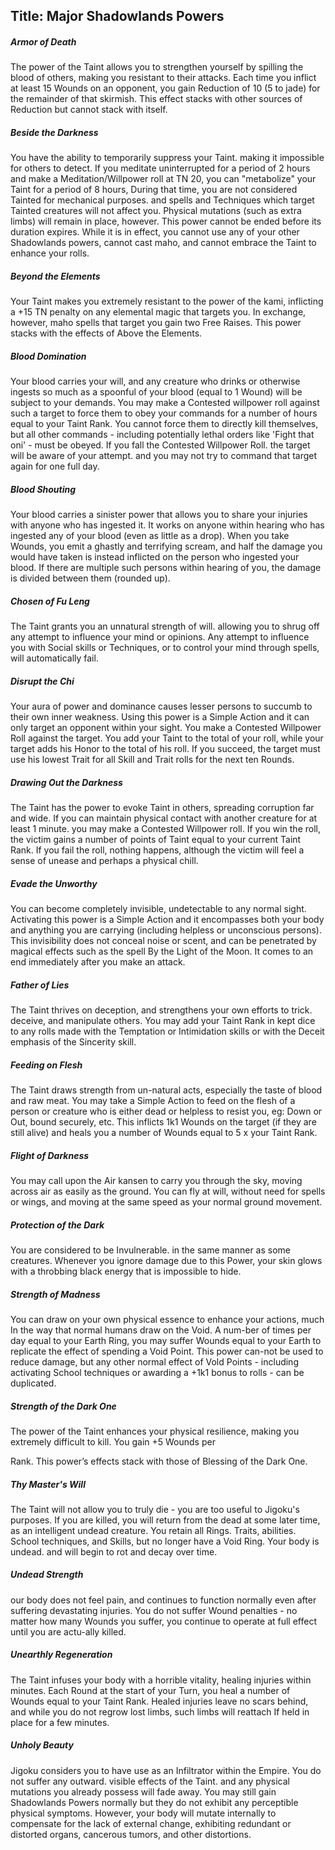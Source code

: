 Title: Major Shadowlands Powers
---
##### Armor of Death

The power of the Taint allows you to strengthen yourself by spilling the blood of others, making you resistant to their attacks. Each time you inflict at least 15 Wounds on an opponent, you gain Reduction of 10 (5 to jade) for the remainder of that skirmish. This effect stacks with other sources of Reduction but cannot stack with itself.
##### Beside the Darkness

You have the ability to temporarily suppress your Taint. making it impossible for others to detect. If you meditate uninterrupted for a period of 2 hours and make a Meditation/Willpower roll at TN 20, you can &quot;metabolize&quot; your Taint for a period of 8 hours, During that time, you are not considered Tainted for mechanical purposes. and spells and Techniques which target Tainted creatures will not affect you. Physical mutations (such as extra limbs) will remain in place, however. This power cannot be ended before its duration expires. While it is in effect, you cannot use any of your other Shadowlands powers, cannot cast maho, and cannot embrace the Taint to enhance your rolls.
##### Beyond the Elements

Your Taint makes you extremely resistant to the power of the kami, inflicting a +15&#160;TN penalty on any elemental magic that targets you. In exchange, however, maho spells that target you gain two Free Raises. This power stacks with the effects of Above the Elements.
##### Blood Domination

Your blood carries your will, and any creature who drinks or otherwise ingests so much as a spoonful of your blood (equal to 1 Wound) will be subject to your demands. You may make a Contested willpower roll against such a target to force them to obey your commands for a number of hours equal to your Taint Rank. You cannot force them to directly kill themselves, but all other commands - including potentially lethal orders like 'Fight that oni' - must be obeyed. If you fall the Contested Willpower Roll. the target will be aware of your attempt. and you may not try to command that target again for one full day.
##### Blood Shouting

Your blood carries a sinister power that allows you to share your injuries with anyone who has ingested it. It works on anyone within hearing who has ingested any of your blood (even as little as a drop). When you take Wounds, you emit a ghastly and terrifying scream, and half the damage you would have taken is instead inflicted on the person who ingested your blood. If there are multiple such persons within hearing of you, the damage is divided between them (rounded up).
##### Chosen of Fu Leng

The Taint grants you an unnatural strength of will. allowing you to shrug off any attempt to influence your mind or opinions. Any attempt to influence you with Social skills or Techniques, or to control your mind through spells, will automatically fail.
##### Disrupt the Chi

Your aura of power and dominance causes lesser persons to succumb to their own inner weakness. Using this power is a Simple Action and it can only target an opponent within your sight. You make a Contested Willpower Roll against the target. You add your Taint to the total of your roll, while your target adds his Honor to the total of his roll. If you succeed, the target must use his lowest Trait for all Skill and Trait rolls for the next ten Rounds.
##### Drawing Out the Darkness

The Taint has the power to evoke Taint in others, spreading corruption far and wide. If you can maintain physical contact with another creature for at least 1 minute. you may make a Contested Willpower roll. If you win the roll, the victim gains a number of points of Taint equal to your current Taint Rank. If you fail the roll, nothing happens, although the victim will feel a sense of unease and perhaps a physical chill.
##### Evade the Unworthy

You can become completely invisible, undetectable to any normal sight. Activating this power is a Simple Action and it encompasses both your body and anything you are carrying (including helpless or unconscious persons). This invisibility does not conceal noise or scent, and can be penetrated by magical effects such as the spell By the Light of the Moon. It comes to an end immediately after you make an attack.
##### Father of Lies

The Taint thrives on deception, and strengthens your own efforts to trick. deceive, and manipulate others. You may add your Taint Rank in kept dice to any rolls made with the Temptation or Intimidation skills or with the Deceit emphasis of the Sincerity skill.
##### Feeding on Flesh

The Taint draws strength from un-natural acts, especially the taste of blood and raw meat. You may take a Simple Action to feed on the flesh of a person or creature who is either dead or helpless to resist you, eg: Down or Out, bound securely, etc. This inflicts 1k1 Wounds on the target (if they are still alive) and heals you a number of Wounds equal to 5 x your Taint Rank.
##### Flight of Darkness

You may call upon the Air kansen to carry you through the sky, moving across air as easily as the ground. You can fly at will, without need for spells or wings, and moving at the same speed as your normal ground movement.
##### Protection of the Dark

You are considered to be Invulnerable. in the same manner as some creatures. Whenever you ignore damage due to this Power, your skin glows with a throbbing black energy that is impossible to hide.
##### Strength of Madness

You can draw on your own physical essence to enhance your actions, much In the way that normal humans draw on the Void. A num-ber of times per day equal to your Earth Ring, you may suffer Wounds equal to your Earth to replicate the effect of spending a Void Point. This power can-not be used to reduce damage, but any other normal effect of Vold Points - including activating School techniques or awarding a +1k1 bonus to rolls - can be duplicated.
##### Strength of the Dark One

The power of the Taint enhances your physical resilience, making you extremely difficult to kill. You gain +5 Wounds per

Rank. This power’s effects stack with those of Blessing of the Dark One.
##### Thy Master's Will

The Taint will not allow you to truly die - you are too useful to Jigoku's purposes. If you are killed, you will return from the dead at some later time, as an intelligent undead creature. You retain all Rings. Traits, abilities. School techniques, and Skills, but no longer have a Void Ring. Your body is undead. and will begin to rot and decay over time.
##### Undead Strength

our body does not feel pain, and continues to function normally even after suffering devastating injuries. You do not suffer Wound penalties - no matter how many Wounds you suffer, you continue to operate at full effect until you are actu-ally killed.
##### Unearthly Regeneration

The Taint infuses your body with a horrible vitality, healing injuries within minutes. Each Round at the start of your Turn, you heal a number of Wounds equal to your Taint Rank. Healed injuries leave no scars behind, and while you do not regrow lost limbs, such limbs will reattach If held in place for a few minutes.
##### Unholy Beauty

Jigoku considers you to have use as an Infiltrator within the Empire. You do not suffer any outward. visible effects of the Taint. and any physical mutations you already possess will fade away. You may still gain Shadowlands Powers normally but they do not exhibit any perceptible physical symptoms. However, your body will mutate internally to compensate for the lack of external change, exhibiting redundant or distorted organs, cancerous tumors, and other distortions.
